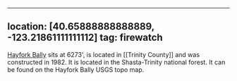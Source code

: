 
---
location: [40.65888888888889, -123.21861111111112]
tag: firewatch
---

[Hayfork Bally](http://www.peakbagging.com/CALookoutPhotos/HayforkBally.html) sits at 6273', is located in [[Trinity County]] and was constructed in 1982. It is located in the Shasta-Trinity national forest. It can be found on the Hayfork Bally USGS topo map.
